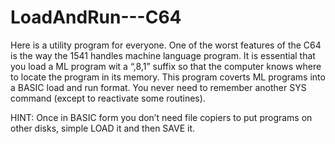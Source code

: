 # LoadAndRun---C64

Here is a utility program for everyone. One of the worst features of the C64 
is the way the 1541 handles machine language program. It is essential that 
you load a ML program wit a “,8,1” suffix so that the computer knows where to 
locate the program in its memory. This program coverts ML programs into a BASIC 
load and run format. You never need to remember another SYS command (except to 
reactivate some routines).

HINT: Once in BASIC form you don’t need file copiers to put programs on other 
disks, simple LOAD it and then SAVE it.
